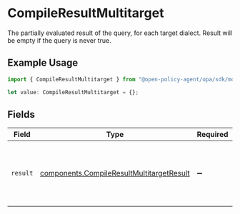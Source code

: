 # CompileResultMultitarget

The partially evaluated result of the query, for each target dialect. Result will be empty if the query is never true.

## Example Usage

```typescript
import { CompileResultMultitarget } from "@open-policy-agent/opa/sdk/models/components";

let value: CompileResultMultitarget = {};
```

## Fields

| Field                                                                                                         | Type                                                                                                          | Required                                                                                                      | Description                                                                                                   |
| ------------------------------------------------------------------------------------------------------------- | ------------------------------------------------------------------------------------------------------------- | ------------------------------------------------------------------------------------------------------------- | ------------------------------------------------------------------------------------------------------------- |
| `result`                                                                                                      | [components.CompileResultMultitargetResult](../../../sdk/models/components/compileresultmultitargetresult.md) | :heavy_minus_sign:                                                                                            | The partially evaluated result of the query in each target dialect.                                           |